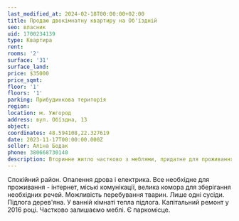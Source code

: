 ```yaml
---
last_modified_at: 2024-02-18T00:00:00+02:00
title: Продаю двокімнатну квартиру на Об'їздній
seo: власник
uid: 1700234139
type: Квартира
rent:
rooms: '2'
surface: '31'
surface_land:
price: $35000
price_sqmt:
floor: '1'
floors: '1'
parking: Прибудинкова територія
region:
location: м. Ужгород
address: вул. Обїздна, 13
object:
coordinates: 48.594108,22.327619
date: 2023-11-17T00:00:00.000Z
seller: Аліна Бодак
phone: 380668730140
description: Вторинне житло частково з меблями, придатне для проживання
---
```


Спокійний район. Опалення дрова і електрика. Все необхідне для проживання - інтернет, міські комунікації, велика комора для зберігання необхідних речей. Можливість перебування тварин. Лише одні сусіди. Підлога дерев'яна. У ванній кімнаті тепла підлога. Капітальний ремонт у 2016 році. Частково залишаємо меблі. Є паркомісце.
